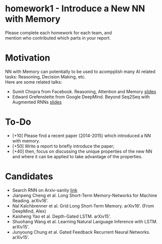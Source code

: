 # homework1 - Introduce a New NN with Memory 
Please complete each homework for each team, and <br>
mention who contributed which parts in your report.

# Motivation
NN with Memory can potentially to be used to acompplish many AI related tasks: Reasoning, Decision Making, etc. <br>
Here are some related talks:<br>
* Sumit Chopra from Facebook. Reasoning, Attention and Memory <a href="https://drive.google.com/open?id=0B_wzP_JlVFcKbHdpYVdZMjg3eTBQd2F1OG9QZlVhOGJoX0dz">slides</a>
* Edward Grefenstette from Google DeepMind. Beyond Seq2Seq with Augmented RNNs  <a href="https://drive.google.com/open?id=0B_wzP_JlVFcKYTFaTVFJN18tbmtkX2V0WEEtWXVSdDV4UHVZ">slides</a>

# To-Do
* [+10] Please find a recent paper (2014-2015) which introduced a NN with memory.
* [+50] Write a report to briefly introduce the paper;
* [+40] then, focus on discussing the unique properties of the new NN and where it can be applied to take advantage of the properties.

# Candidates
* Search RNN on Arxiv-sanity <a href="http://www.arxiv-sanity.com/search?q=rnn">link</a>
* Jianpeng Cheng et al. Long Short-Term Memory-Networks for Machine Reading. arXiv16’. 
* Nal Kalchbrenner et al. Grid Long Short-Term Memory. arXiv16’. (From DeepMind, Alex)
* Kaisheng Yao et al. Depth-Gated LSTM. arXiv15’. 
* Shuohang Wang et al. Learning Natural Language Inference with LSTM. arXiv15’. 
* Junyoung Chung et al. Gated Feedback Recurrent Neural Networks. arXiv15’.

